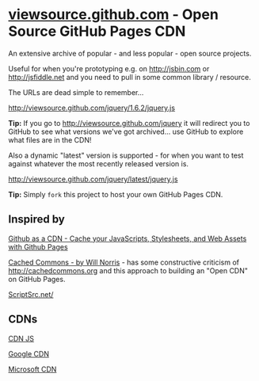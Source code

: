 # [viewsource.github.com](http://viewsource.github.com) - Open Source GitHub Pages CDN

An extensive archive of popular - and less popular - open source projects.

Useful for when you're prototyping e.g. on http://jsbin.com or http://jsfiddle.net and you need to pull in some common library / resource. 

The URLs are dead simple to remember...

http://viewsource.github.com/jquery/1.6.2/jquery.js

**Tip:** If you go to http://viewsource.github.com/jquery it will redirect you to GitHub to see what versions we've got archived... use GitHub to explore what files are in the CDN!

Also a dynamic "latest" version is supported - for when you want to test against whatever the most recently released version is.

http://viewsource.github.com/jquery/latest/jquery.js

**Tip:** Simply `fork` this project to host your own GitHub Pages CDN.

## Inspired by

[Github as a CDN - Cache your JavaScripts, Stylesheets, and Web Assets with Github Pages](http://viatropos.com/blog/github-as-a-cdn/)   

[Cached Commons - by Will Norris](http://willnorris.com/2010/10/cached-commons) - has some constructive criticism of http://cachedcommons.org and this approach to building an "Open CDN" on GitHub Pages.

[ScriptSrc.net/](http://scriptsrc.net/)

## CDNs

[CDN JS](http://www.cdnjs.com/)

[Google CDN](http://code.google.com/apis/libraries/devguide.html)

[Microsoft CDN](http://www.asp.net/ajaxlibrary/cdn.ashx)

